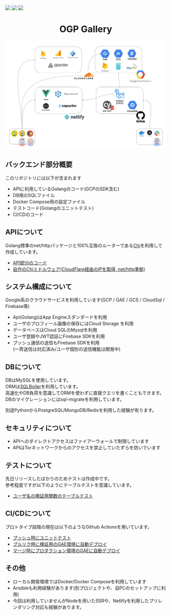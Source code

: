 ![](https://github.com/go-u/ogp-back/workflows/Test/badge.svg)
![](https://github.com/go-u/ogp-back/workflows/Staging/badge.svg)
![](https://github.com/go-u/ogp-back/workflows/Production/badge.svg)  

<h1 align="center">OGP Gallery</h1>
<p align="center"><img src="https://github.com/go-u/ogp-index/blob/master/docs/systems.jpg" alt="Systems"></p>

## バックエンド部分概要
このリポジトリには以下が含まれます
- APIに利用しているGolangのコード(GCPのSDK含む)
- DB用のSQLファイル
- Docker Compose用の設定ファイル
- テストコード(Golangのユニットテスト)
- CI/CDのコード

## APIについて
Golang標準のnet/httpパッケージと100%互換のルーターである[Chi](https://github.com/go-chi/chi)を利用して作成しています。  
- [API部分のコード](https://github.com/go-u/ogp-back/tree/master/server)  
- [自作のChiミドルウェア(CloudFlare経由のIPを取得, net/http準拠)](https://github.com/go-u/ogp-back/blob/master/server/middleware_custom/get_cloudflare_ip.go)

## システム構成について
Google系のクラウドサービスを利用しています(GCP / GAE / GCS / CloudSql / Firebase等)
- Api(Golang)はApp Engineスダンダードを利用
- ユーザのプロフィール画像の保存にはCloud Storage を利用
- データベースはCloud SQLのMysqlを利用
- ユーザ登録やJWT認証にFirebase SDKを利用
- プッシュ通信の送信もFirebase SDKを利用  
  (一斉送信は対応済み/ユーザ個別の送信機能は開発中)

## DBについて
DBはMySQLを使用しています。  
ORMは[SQLBoiler](https://github.com/volatiletech/sqlboiler)を利用しています。  
高速化やDB負荷を意識してORMを使わずに直接クエリを書くこともできます。  
DBのマイグレーションにはsql-migrateを利用しています。 

別途PythonからPostgreSQL/MongoDB/Redisを利用した経験が有ります。  

## セキュリティについて
- APIへのダイレクトアクセスはファイアーウォールで制限しています  
- APIはTorネットワークからのアクセスを禁止していたずらを防いでいます

## テストについて
先日リリースしたばかりのためテストは作成中です。  
参考程度ですが以下のようにテーブルテストを意識しています。
- [ユーザ名の検証用関数のテーブルテスト](https://github.com/go-u/ogp-back/blob/master/server/api/v1/users/validate_test.go)  

## CI/CDについて
プロトタイプ段階の現在は以下のようなGithub Actionsを用いています。
- [プッシュ時にユニットテスト](https://github.com/go-u/ogp-back/blob/master/.github/workflows/test.yml)
- [プルリク時に検証用のGAE環境に自動デプロイ](https://github.com/go-u/ogp-back/blob/master/.github/workflows/deploy_staging.yml)
- [マージ時にプロダクション環境のGAEに自動デプロイ](https://github.com/go-u/ogp-back/blob/master/.github/workflows/deploy_production.yml)  

## その他
- ローカル開発環境ではDocker/Docker Composeを利用しています
- Ansibleも利用経験があります(別プロジェクトや、自PCのセットアップに利用)
- 今回は利用していませんがNodeを用いたSSRや、Netlifyを利用したプリレンダリング対応も経験があります。  

